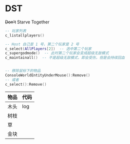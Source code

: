 # DST

~~Don't~~ Starve Together

```lua
-- 玩家列表
c_listallplayers()

-- Host 自己是 1 号，第二个玩家是 2 号
c_select(AllPlayers[2])  -- 选中第二个玩家
c_supergodmode()  -- 此时第二个玩家会变成超级无敌模式
c_maintainall()  -- 不是超级无敌模式，即会受伤，但是会持续回血


-- 移除鼠标下的物品
ConsoleWorldEntityUnderMouse():Remove()
-- 或者
c_select():Remove()
```

| 物品 | 代码 |
| --- | --- |
| 木头 | log |
| 树枝 |
| 草 |
| 金块 |